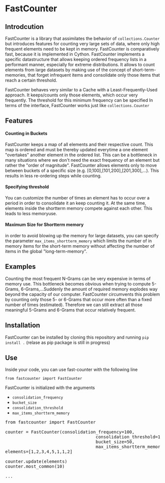 # FastCounter

## Introdcution
FastCounter is a library that assimilates the behavior of <code>collections.Counter</code> but introduces 
features for counting very large sets of data, where only high frequent elements need to be kept in memory. FastCounter is comparatively fast, because it is implemented in Cython. FastCounter implements a specific datastructure
that allows keeping ordered frequency lists in a performant manner, especially for extreme distributions. It allows to count elements from large datasets by 
making use of the concept of short-term-memories, that forget infrequent items and consolidate only those items that reach
a certain threshold.

FastCounter behaves very similar to a Cache with a Least-Frequently-Used approach. It keeps/counts only those elements, which occur very frequently. The threshold for this minimum frequency can be specified
In terms of the interface, FastCounter works just like <code>collections.Counter</code>

## Features
#### Counting in Buckets
FastCounter keeps a map of all elements and their respective count. This map is ordered and must be thereby updated everytime a 
one element "overtakes" another element in the ordered list. This can be a bottleneck in many situations where we don't need the exact
frequency of an element but rather the "order of magnitude". FastCounter allows elements only to move between buckets of a specific size (e.g. </code>[0,100],[101,200],[201,300],...</code>). This results
in less re-ordering steps while counting.

#### Specifying threshold
You can customize the number of times an element has to occur over a period in order to consolidate it an keep counting it. At the same time, elements inside the shortterm memory compete against each other. This leads to less memoryuse.

#### Maximum Size for Shortterm memory
in order to avoid blowing up the memory for large datasets, you can specify the parameter <code>max_items_shortterm_memory</code> which limits the number of 
in memory items for the short-term memory without affecting the number of items in the global "long-term-memory".

## Examples
Counting the most frequent N-Grams can be very expensive in terms of memory use. This bottleneck becomes obvious when
trying to compute 5-Grams, 6-Grams,...Suddenly the amount of required memory explodes way beyond the capacity of our computer. 
FastCounter circumvents this problem by counting only those 5- or 6-Grams that occur more often than a fixed number of times (estimated). 
Therefore we can still extract all those meaningful 5-Grams and 6-Grams that occur relatively frequent.

## Installation
FastCounter can be installed by cloning this repository and running <code>pip install .</code> (relase as pip package is still in progress)

## Use
Inside your code, you can use fast-counter with the following line

<code>from fastcounter import FastCounter</code>

FastCounter is initialized with the arguments 

- <code>consolidation_frequency</code>
- <code>bucket_size</code>
- <code>consolidation_threshold</code>
- <code>max_items_shortterm_memory</code>

<pre>
from fastcounter import FastCounter

counter = FastCounter(consolidation_frequency=100,
                                   consolidation_threshold=10,
                                   bucket_size=50,
                                   max_items_shortterm_memory=100000)
elements=[1,2,3,4,5,1,1,2]

counter.update(elements)
counter.most_common(10)

...
</pre>


